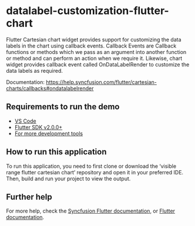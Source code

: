# datalabel-customization-flutter-chart

Flutter Cartesian chart widget provides support for customizing the data labels in the chart using callback events. Callback Events are Callback functions or methods which we pass as an argument into another function or method and can perform an action when we require it. Likewise, chart widget provides callback event called OnDataLabelRender to customize the data labels as required. 

Documentation: https://help.syncfusion.com/flutter/cartesian-charts/callbacks#ondatalabelrender 

## Requirements to run the demo
* [VS Code](https://code.visualstudio.com/download)
* [Flutter SDK v2.0.0+](https://flutter.dev/docs/development/tools/sdk/overview)
* [For more development tools](https://flutter.dev/docs/development/tools/devtools/overview)

## How to run this application
To run this application, you need to first clone or download the ‘visible range flutter cartesian chart’ repository and open it in your preferred IDE. Then, build and run your project to view the output.

## Further help
For more help, check the [Syncfusion Flutter documentation](https://help.syncfusion.com/flutter/introduction/overview), or
 [Flutter documentation](https://flutter.dev/docs/get-started/install).

